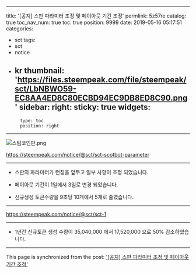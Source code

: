 
---
title: '[공지] 스판 파라미터 조정 및 페이아웃 기간 조정'
permlink: 5z57re
catalog: true
toc_nav_num: true
toc: true
position: 9999
date: 2019-05-16 05:17:51
categories:
- sct
tags:
- sct
- notice
- kr
thumbnail: 'https://files.steempeak.com/file/steempeak/sct/LbNBWO59-EC8AA4ED8C80ECBD94EC9DB8ED8C90.png'
sidebar:
    right:
        sticky: true
widgets:
    -
        type: toc
        position: right
---


![스팀코인판.png](https://files.steempeak.com/file/steempeak/sct/LbNBWO59-EC8AA4ED8C80ECBD94EC9DB8ED8C90.png)

https://steempeak.com/notice/@sct/sct-scotbot-parameter

***

* 스판의 파라미터가 런칭을 앞두고 일부 사항이 조정 되었습니다.

* 페이아웃 기간이 1일에서 3일로 변경 되었습니다.

* 신규생성 토큰수량을 9초당 10개에서 5개로 줄였습니다.

***

https://steempeak.com/notice/@sct/sct-1

***

* 1년간 신규토큰 생성 수량이 35,040,000 에서 17,520,000 으로 50% 감소하였습니다.

- - -

This page is synchronized from the post: ['[공지] 스판 파라미터 조정 및 페이아웃 기간 조정'](https://steemit.com/@sct/5z57re)
